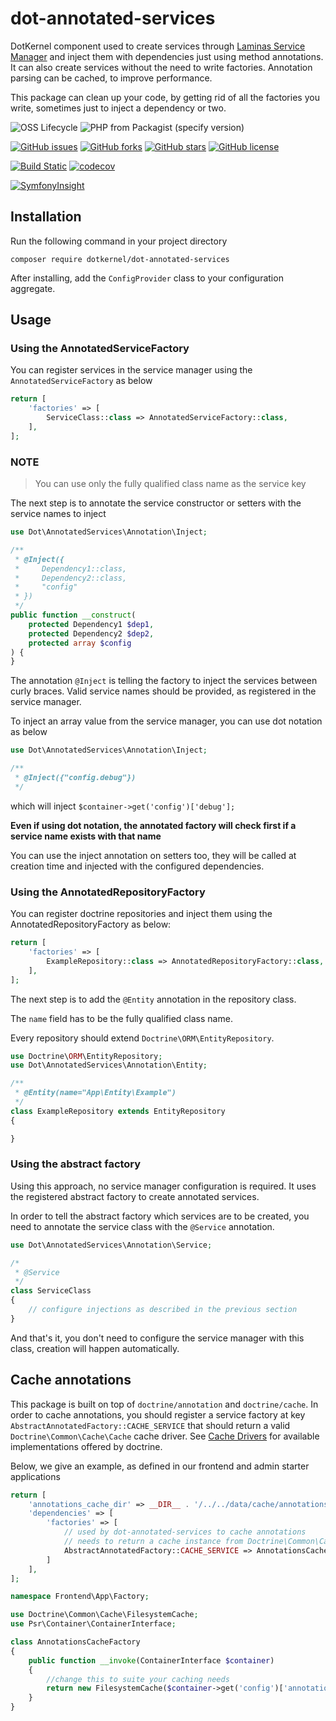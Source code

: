 # dot-annotated-services

DotKernel component used to create services through [Laminas Service Manager](https://github.com/laminas/laminas-servicemanager) and inject them with dependencies just using method annotations. It can also create services without the need to write factories. Annotation parsing can be cached, to improve performance.

This package can clean up your code, by getting rid of all the factories you write, sometimes just to inject a dependency or two.

![OSS Lifecycle](https://img.shields.io/osslifecycle/dotkernel/dot-annotated-services)
![PHP from Packagist (specify version)](https://img.shields.io/packagist/php-v/dotkernel/dot-annotated-services/4.1.7)

[![GitHub issues](https://img.shields.io/github/issues/dotkernel/dot-annotated-services)](https://github.com/dotkernel/dot-annotated-services/issues)
[![GitHub forks](https://img.shields.io/github/forks/dotkernel/dot-annotated-services)](https://github.com/dotkernel/dot-annotated-services/network)
[![GitHub stars](https://img.shields.io/github/stars/dotkernel/dot-annotated-services)](https://github.com/dotkernel/dot-annotated-services/stargazers)
[![GitHub license](https://img.shields.io/github/license/dotkernel/dot-annotated-services)](https://github.com/dotkernel/dot-annotated-services/blob/4.0/LICENSE.md)

[![Build Static](https://github.com/dotkernel/dot-annotated-services/actions/workflows/static-analysis.yml/badge.svg?branch=4.0)](https://github.com/dotkernel/dot-annotated-services/actions/workflows/static-analysis.yml)
[![codecov](https://codecov.io/gh/dotkernel/dot-annotated-services/graph/badge.svg?token=ZBZDEA3LY8)](https://codecov.io/gh/dotkernel/dot-annotated-services)

[![SymfonyInsight](https://insight.symfony.com/projects/a0d7016e-fc3f-46b8-9b36-571ff060d744/big.svg)](https://insight.symfony.com/projects/a0d7016e-fc3f-46b8-9b36-571ff060d744)


## Installation

Run the following command in your project directory

    composer require dotkernel/dot-annotated-services


After installing, add the `ConfigProvider` class to your configuration aggregate.

## Usage

### Using the AnnotatedServiceFactory

You can register services in the service manager using the `AnnotatedServiceFactory` as below
```php
return [
    'factories' => [
        ServiceClass::class => AnnotatedServiceFactory::class,
    ],
];
```

### NOTE
> You can use only the fully qualified class name as the service key

The next step is to annotate the service constructor or setters with the service names to inject
```php
use Dot\AnnotatedServices\Annotation\Inject;

/**
 * @Inject({
 *     Dependency1::class,
 *     Dependency2::class,
 *     "config"
 * })
 */
public function __construct(
    protected Dependency1 $dep1,
    protected Dependency2 $dep2,
    protected array $config
) {
}
```

The annotation `@Inject` is telling the factory to inject the services between curly braces.
Valid service names should be provided, as registered in the service manager.

To inject an array value from the service manager, you can use dot notation as below
```php
use Dot\AnnotatedServices\Annotation\Inject;

/**
 * @Inject({"config.debug"})
 */
```

which will inject `$container->get('config')['debug'];`

**Even if using dot notation, the annotated factory will check first if a service name exists with that name**

You can use the inject annotation on setters too, they will be called at creation time and injected with the configured dependencies.

### Using the AnnotatedRepositoryFactory 
You can register doctrine repositories and inject them using the AnnotatedRepositoryFactory as below:
```php
return [
    'factories' => [
        ExampleRepository::class => AnnotatedRepositoryFactory::class,
    ],
];
```

The next step is to add the `@Entity` annotation in the repository class.

The `name` field has to be the fully qualified class name.

Every repository should extend `Doctrine\ORM\EntityRepository`.
```php
use Doctrine\ORM\EntityRepository;
use Dot\AnnotatedServices\Annotation\Entity;

/**
 * @Entity(name="App\Entity\Example")
 */
class ExampleRepository extends EntityRepository
{

}
```


### Using the abstract factory

Using this approach, no service manager configuration is required. It uses the registered abstract factory to create annotated services.

In order to tell the abstract factory which services are to be created, you need to annotate the service class with the `@Service` annotation.
```php
use Dot\AnnotatedServices\Annotation\Service;

/*
 * @Service
 */
class ServiceClass
{
    // configure injections as described in the previous section
}
```

And that's it, you don't need to configure the service manager with this class, creation will happen automatically.


## Cache annotations

This package is built on top of `doctrine/annotation` and `doctrine/cache`.
In order to cache annotations, you should register a service factory at key `AbstractAnnotatedFactory::CACHE_SERVICE` that should return a valid `Doctrine\Common\Cache\Cache` cache driver. See [Cache Drivers](https://github.com/doctrine/cache/tree/master/lib/Doctrine/Common/Cache) for available implementations offered by doctrine.

Below, we give an example, as defined in our frontend and admin starter applications
```php
return [
    'annotations_cache_dir' => __DIR__ . '/../../data/cache/annotations',
    'dependencies' => [
        'factories' => [
            // used by dot-annotated-services to cache annotations
            // needs to return a cache instance from Doctrine\Common\Cache
            AbstractAnnotatedFactory::CACHE_SERVICE => AnnotationsCacheFactory::class,
        ]
    ],
];
```

```php
namespace Frontend\App\Factory;

use Doctrine\Common\Cache\FilesystemCache;
use Psr\Container\ContainerInterface;

class AnnotationsCacheFactory
{
    public function __invoke(ContainerInterface $container)
    {
        //change this to suite your caching needs
        return new FilesystemCache($container->get('config')['annotations_cache_dir']);
    }
}
```
